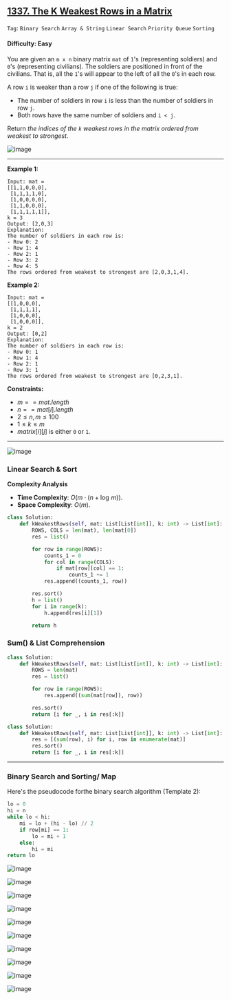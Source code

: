 ## [1337. The K Weakest Rows in a Matrix](https://leetcode.com/problems/the-k-weakest-rows-in-a-matrix)

```Tag```: ```Binary Search``` ```Array & String``` ```Linear Search``` ```Priority Queue``` ```Sorting``` 

#### Difficulty: Easy

You are given an ```m x n``` binary matrix ```mat``` of ```1```'s (representing soldiers) and ```0```'s (representing civilians). The soldiers are positioned in front of the civilians. That is, all the ```1```'s will appear to the left of all the ```0```'s in each row.

A row ```i``` is weaker than a row ```j``` if one of the following is true:

- The number of soldiers in row ```i``` is less than the number of soldiers in row ```j```.
- Both rows have the same number of soldiers and ```i < j```.

Return _the indices of the ```k``` weakest rows in the matrix ordered from weakest to strongest_.

![image](https://github.com/quananhle/Python/assets/35042430/0b7c6992-1cea-4832-8dde-92fa8520c754)

---

__Example 1:__
```
Input: mat = 
[[1,1,0,0,0],
 [1,1,1,1,0],
 [1,0,0,0,0],
 [1,1,0,0,0],
 [1,1,1,1,1]], 
k = 3
Output: [2,0,3]
Explanation: 
The number of soldiers in each row is: 
- Row 0: 2 
- Row 1: 4 
- Row 2: 1 
- Row 3: 2 
- Row 4: 5 
The rows ordered from weakest to strongest are [2,0,3,1,4].
```

__Example 2:__
```
Input: mat = 
[[1,0,0,0],
 [1,1,1,1],
 [1,0,0,0],
 [1,0,0,0]], 
k = 2
Output: [0,2]
Explanation: 
The number of soldiers in each row is: 
- Row 0: 1 
- Row 1: 4 
- Row 2: 1 
- Row 3: 1 
The rows ordered from weakest to strongest are [0,2,3,1].
```

__Constraints:__

- $m == mat.length$
- $n == mat[i].length$
- $2 \le n, m \le 100$
- $1 \le k \le m$
- $matrix[i][j]$ is either ```0``` or ```1```.

---

![image](https://leetcode.com/problems/the-k-weakest-rows-in-a-matrix/Figures/1337/row_counts.png)

### Linear Search & Sort

__Complexity Analysis__

- __Time Complexity__: $O(m \cdot (n + \log \,m))$.
- __Space Complexity__: $O(m)$.

```Python
class Solution:
    def kWeakestRows(self, mat: List[List[int]], k: int) -> List[int]:
        ROWS, COLS = len(mat), len(mat[0])
        res = list()

        for row in range(ROWS):
            counts_1 = 0
            for col in range(COLS):
                if mat[row][col] == 1:
                    counts_1 += 1
            res.append((counts_1, row))

        res.sort()
        h = list()
        for i in range(k):
            h.append(res[i][1])

        return h
```

### Sum() & List Comprehension

```Python
class Solution:
    def kWeakestRows(self, mat: List[List[int]], k: int) -> List[int]:
        ROWS = len(mat)
        res = list()

        for row in range(ROWS):
            res.append((sum(mat[row]), row))

        res.sort()
        return [i for _, i in res[:k]]
```

```Python
class Solution:
    def kWeakestRows(self, mat: List[List[int]], k: int) -> List[int]:
        res = [(sum(row), i) for i, row in enumerate(mat)]
        res.sort()
        return [i for _, i in res[:k]]
```

---

### Binary Search and Sorting/ Map

Here's the pseudocode forthe binary search algorithm (Template 2):

```Python
lo = 0
hi = n
while lo < hi:
    mi = lo + (hi - lo) // 2
    if row[mi] == 1:
        lo = mi + 1
    else:
        hi = mi
return lo
```

![image](https://github.com/quananhle/Python/assets/35042430/a4a8d82c-502e-41ba-8165-e72ae8b68cf5)

![image](https://github.com/quananhle/Python/assets/35042430/0c3249d4-09a5-4f07-8160-8dc2f18203b1)

![image](https://github.com/quananhle/Python/assets/35042430/27694e9a-91da-49ee-b909-175e5efa5d8c)

![image](https://github.com/quananhle/Python/assets/35042430/3e0bd128-a076-4da7-9c01-a190641a66e7)

![image](https://github.com/quananhle/Python/assets/35042430/919f52ec-22dd-4727-a9da-52ddaf113944)

![image](https://github.com/quananhle/Python/assets/35042430/b91cfc7f-c534-45a8-9c60-14e5ebc9f7e4)

![image](https://github.com/quananhle/Python/assets/35042430/e08b3d41-20ac-49a3-aee9-81f65eea88cb)

![image](https://github.com/quananhle/Python/assets/35042430/b47edeaa-7ccd-44c4-a7a7-ee4c98b2c2f8)

![image](https://github.com/quananhle/Python/assets/35042430/5c10a607-d3ed-44a8-a6cf-9cb0aeca76b9)

![image](https://github.com/quananhle/Python/assets/35042430/3e6adbfe-e792-4103-b74f-5702ce4c5ea3)

```Python


```
